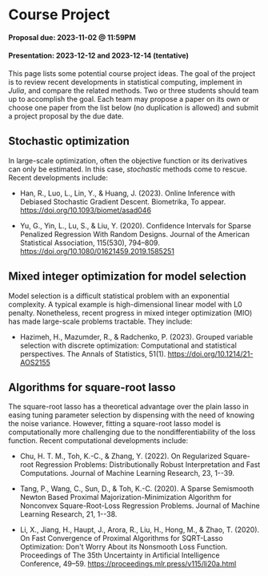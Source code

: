 # Course Project 

#### Proposal due: 2023-11-02 @ 11:59PM
#### Presentation: 2023-12-12 and 2023-12-14 (tentative)

This page lists some potential course project ideas. 
The goal of the project is to review recent developments in statistical computing, implement in *Julia*, and compare the related methods. 
Two or three students should team up to accomplish the goal. Each team may propose a paper on its own or choose one paper from the list below (no duplication is allowed) and submit a project proposal by the due date.

## Stochastic optimization

In large-scale optimization, often the objective function or its derivatives can only be estimated. In this case, *stochastic* methods come to rescue. Recent developments include:

<!--
* Chen, H., Lu, W., & Song, R. (2021). Statistical Inference for Online Decision Making via Stochastic Gradient Descent. Journal of the American Statistical Association, 116(534), 708–719. https://doi.org/10.1080/01621459.2020.1826325
-->

* Han, R., Luo, L., Lin, Y., & Huang, J. (2023). Online Inference with Debiased Stochastic Gradient Descent. Biometrika, To appear. https://doi.org/10.1093/biomet/asad046
	
* Yu, G., Yin, L., Lu, S., & Liu, Y. (2020). Confidence Intervals for Sparse Penalized Regression With Random Designs. Journal of the American Statistical Association, 115(530), 794–809. https://doi.org/10.1080/01621459.2019.1585251


<!--
## Optimal Design

In design of experiments, optimal designs are a class of experimental designs that are optimal with respect to some statistical criterion. Recent algorithmic developments include:

* Schmidt, D. (2019). Characterization of $c$-, $L$- and $\phi_k$-optimal Designs for a Class of Non-Linear Multiple-Regression Models. Journal of the Royal Statistical Society Series B: Statistical Methodology, 81(1), 101–120. https://doi.org/10.1111/rssb.12292

* Yue, Yuguang, Lieven Vandenberghe, and Weng Kee Wong (2019). "T-optimal designs for multi-factor polynomial regression models via a semidefinite relaxation method." Statistics and Computing 29(4), 725-738.
-->

## Mixed integer optimization for model selection

Model selection is a difficult statistical problem with an exponential complexity. A typical example is high-dimensional linear model with L0 penalty. Nonetheless, recent progress in mixed integer optimization (MIO) has made large-scale problems tractable. They include:

<!--* Bertsimas, Dimitris, and Bart Van Parys (2020). "Sparse high-dimensional regression: Exact scalable algorithms and phase transitions." Annals of Statistics 48(1), 300-323.

* Bertsimas, Dimitris, Angela King, and Rahul Mazumder (2016). "Best subset selection via a modern optimization lens." Annals of Statistics 44(2), 813-852.

* Hastie, Trevor, Robert Tibshirani, and Ryan Tibshirani (2020). "Best subset, forward stepwise or lasso? Analysis and recommendations based on extensive comparisons." Statistical Science 35(4), 579-592.
	+ R code available at <https://github.com/ryantibs/best-subset/>

* Dedieu, A., Hazimeh, H., & Mazumder, R. (2021). Learning Sparse Classiﬁers: Continuous and Mixed Integer Optimization Perspectives. Journal of Machine Learning Research, 22, 1--47.
-->
		
* Hazimeh, H., Mazumder, R., & Radchenko, P. (2023). Grouped variable selection with discrete optimization: Computational and statistical perspectives. The Annals of Statistics, 51(1). https://doi.org/10.1214/21-AOS2155


<!--
## Fused lasso and total variation penalty

Total variation (TV) penalty has been popular in image processing since the work of Rudin, L. I., Osher, S. and Fatemi, E. (1992), "Nonlinear total variation based noise removal algorithms," Physica D: 60(1), 259–268. This penalty has become popularized in statistics under the name "fused lasso," due to Tibshirani, R. , Saunders, M., Rosset, S., Zhu, J., and Knight, K. (2005), "Sparsity and Smoothness Via the Fused Lasso," Journal of the Royal Statistical Society, Series B, 67, 91–108; and Tibshirani, R. J., and Taylor, J. (2011), "The Solution Path of the Generalized Lasso," Annals of Statistics, 39, 1335–1371. TV penalty is becoming increasingly popular in other estimation problems than regression:
Tang, P., Wang, C., Sun, D., & Toh, K.-C. (2020). A Sparse Semismooth Newton Based Proximal Majorization-Minimization Algorithm for Nonconvex Square-Root-Loss Regression Problems. Journal of Machine Learning Research, 21, 1--38.

* Bassett, Robert, and James Sharpnack. "Fused density estimation: theory and methods." Journal of the Royal Statistical Society -- Series B (2019): 839-860. 

* Tan, K. M. and Witten, D. "Statistical properties of convex clustering." Electron. J. Statist. (2015): 2324–2347. 
-->

## Algorithms for square-root lasso

The square-root lasso has a theoretical advantage over the plain lasso in easing tuning parameter selection by dispensing with the need of knowing the noise variance. However, fitting a square-root lasso model is computationally more challenging due to the nondifferentiability of the loss function. Recent computational developments include:

* Chu, H. T. M., Toh, K.-C., & Zhang, Y. (2022). On Regularized Square-root Regression Problems: Distributionally Robust Interpretation and Fast Computations. Journal of Machine Learning Research, 23, 1--39.

* Tang, P., Wang, C., Sun, D., & Toh, K.-C. (2020). A Sparse Semismooth Newton Based Proximal Majorization-Minimization Algorithm for Nonconvex Square-Root-Loss Regression Problems. Journal of Machine Learning Research, 21, 1--38.

* Li, X., Jiang, H., Haupt, J., Arora, R., Liu, H., Hong, M., & Zhao, T. (2020). On Fast Convergence of Proximal Algorithms for SQRT-Lasso Optimization: Don't Worry About its Nonsmooth Loss Function. Proceedings of The 35th Uncertainty in Artificial Intelligence Conference, 49–59. https://proceedings.mlr.press/v115/li20a.html


